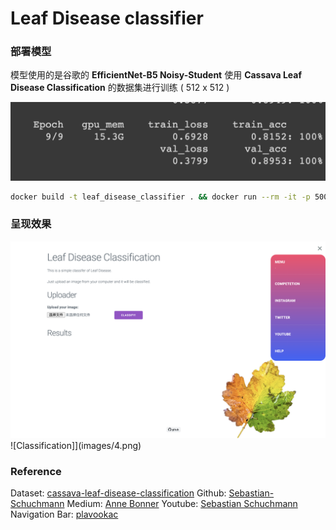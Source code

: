 # Leaf Disease classifier


### 部署模型
模型使用的是谷歌的 **EfficientNet-B5 Noisy-Student** 
使用 **Cassava Leaf Disease Classification** 的数据集进行训练 ( 512 x 512 )

![result](images/result.png)

```bash
docker build -t leaf_disease_classifier . && docker run --rm -it -p 5000:5000 leaf_disease_classifier
```
### 呈现效果
![Web](images/7.png)
![Classification]](images/4.png)

### Reference
Dataset: [cassava-leaf-disease-classification](https://www.kaggle.com/c/cassava-leaf-disease-classification/data)
Github: [Sebastian-Schuchmann](https://github.com/Sebastian-Schuchmann/ChurrosSamosaClassifier)
Medium: [Anne Bonner](https://heartbeat.fritz.ai/brilliant-beginners-guide-to-model-deployment-133e158f6717)
Youtube: [Sebastian Schuchmann](https://youtu.be/k1GIEkzQ8qc)
Navigation Bar: [plavookac](https://codepen.io/plavookac/full/qomrMw)
